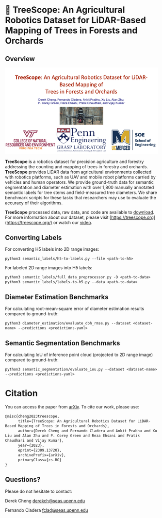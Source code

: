 # 🌲 TreeScope: An Agricultural Robotics Dataset for LiDAR-Based Mapping of Trees in Forests and Orchards
<!-- ![alt text](https://github.com/daniilidis-group/m3ed/blob/main/M3ED_banner.webp) -->

## Overview

[![Watch the video](treescope.png)](https://www.youtube.com/watch?v=750oL-VsSIM)

**TreeScope** is a robotics dataset for precision agriculture and forestry addressing the counting and mapping of trees in forestry and orchards. **TreeScope** provides LiDAR data from agricultural environments collected with robotics platforms, such as UAV and mobile robot platforms carried by vehicles and human operators. We provide ground-truth data for semantic segmentation and diameter estimation with over 1,800 manually annotated semantic labels for tree stems and field-measured tree diameters. We share benchmark scripts for these tasks that researchers may use to evaluate the accuracy of their algorithms.

**TreeScope** processed data, raw data, and code are available to [download](https://treescope.org/download/). 
For more information about our dataset, please visit [https://treescope.org](https://treescope.org/) or watch our [video](https://www.youtube.com/watch?v=750oL-VsSIM).

## Converting Labels

For converting H5 labels into 2D range images:
```
python3 semantic_labels/h5-to-labels.py --file <path-to-h5>
```

For labeled 2D range images into H5 labels:
```
python3 semantic_labels/full_data_preprocessor.py -D <path-to-data>
python3 semantic_labels/labels-to-h5.py --data <path-to-data>
```

## Diameter Estimation Benchmarks

For calculating root-mean-square error of diameter estimation results compared to ground-truth:
```
python3 diameter_estimation/evaluate_dbh_rmse.py --dataset <dataset-name> --predictions <predictions-yaml>
```

## Semantic Segmentation Benchmarks

For calculating IoU of inference point cloud (projected to 2D range image) compared to ground-truth:
```
python3 semantic_segmentation/evaluate_iou.py --dataset <dataset-name> --predictions <predictions-yaml>
```

# Citation
You can access the paper from [arXiv](https://arxiv.org/pdf/**TreeScope**Link). To
cite our work, please use:
```
@misc{cheng2023treescope,
      title={TreeScope: An Agricultural Robotics Dataset for LiDAR-Based Mapping of Trees in Forests and Orchards}, 
      author={Derek Cheng and Fernando Cladera and Ankit Prabhu and Xu Liu and Alan Zhu and P. Corey Green and Reza Ehsani and Pratik Chaudhari and Vijay Kumar},
      year={2023},
      eprint={2309.13720},
      archivePrefix={arXiv},
      primaryClass={cs.RO}
}
```

## Questions?

Please do not hesitate to contact:

Derek Cheng [derekch@seas.upenn.edu](derekch@seas.upenn.edu)

Fernando Cladera [fclad@seas.upenn.edu](fclad@seas.upenn.edu)
